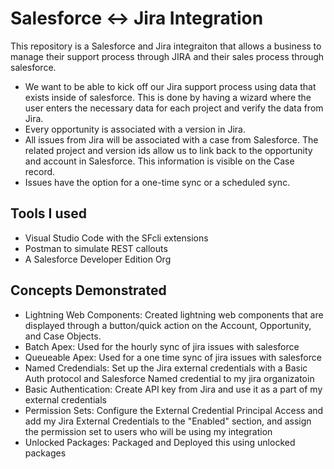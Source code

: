 # Salesforce <-> Jira Integration 
This repository is a Salesforce and Jira integraiton that allows a business to manage their support process through JIRA and their sales process through salesforce.
- We want to be able to kick off our Jira support process using data that exists inside of salesforce. This is done by having a wizard where the user enters the necessary data for each project and verify the data from Jira.
- Every opportunity is associated with a version in Jira.
- All issues from Jira will be associated with a case from Salesforce. The related project and version ids allow us to link back to the opportunity and account in Salesforce. This information is visible on the Case record.
- Issues have the option for a one-time sync or a scheduled sync.
    
## Tools I used
- Visual Studio Code with the SFcli extensions
- Postman to simulate REST callouts
- A Salesforce Developer Edition Org

## Concepts Demonstrated
- Lightning Web Components: Created lightning web components that are displayed through a button/quick action on the Account, Opportunity, and Case Objects.
- Batch Apex: Used for the hourly sync of jira issues with salesforce
- Queueable Apex: Used for a one time sync of jira issues with salesforce
- Named Credendials: Set up the Jira external credentials with a Basic Auth protocol and Salesforce Named credential to my jira organizatoin 
- Basic Authentication: Create API key from Jira and use it as a part of my external credentials
- Permission Sets: Configure the External Credential Principal Access and add my Jira External Credentials to the "Enabled" section, and assign the permission set to users who will be using my integration
- Unlocked Packages: Packaged and Deployed this using unlocked packages 

